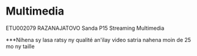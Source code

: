 # Multimedia
  ETU002079 RAZANAJATOVO Sanda P15
        Streaming Multimedia

***Nihena sy lasa ratsy ny qualité an'ilay video satria nahena moin de 25 mo ny taille
